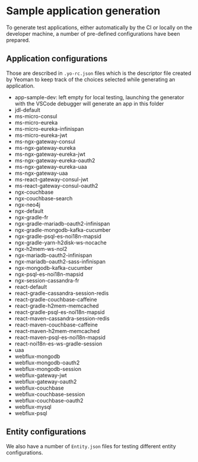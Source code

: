 # Sample application generation

To generate test applications, either automatically by the CI or locally on the developer machine, a number of pre-defined configurations have been prepared.

## Application configurations

Those are described in `.yo-rc.json` files which is the descriptor file created by Yeoman to keep track of the choices selected while generating an application.

-   app-sample-dev: left empty for local testing, launching the generator with the VSCode debugger will generate an app in this folder
-   jdl-default
-   ms-micro-consul
-   ms-micro-eureka
-   ms-micro-eureka-infinispan
-   ms-micro-eureka-jwt
-   ms-ngx-gateway-consul
-   ms-ngx-gateway-eureka
-   ms-ngx-gateway-eureka-jwt
-   ms-ngx-gateway-eureka-oauth2
-   ms-ngx-gateway-eureka-uaa
-   ms-ngx-gateway-uaa
-   ms-react-gateway-consul-jwt
-   ms-react-gateway-consul-oauth2
-   ngx-couchbase
-   ngx-couchbase-search
-   ngx-neo4j
-   ngx-default
-   ngx-gradle-fr
-   ngx-gradle-mariadb-oauth2-infinispan
-   ngx-gradle-mongodb-kafka-cucumber
-   ngx-gradle-psql-es-noi18n-mapsid
-   ngx-gradle-yarn-h2disk-ws-nocache
-   ngx-h2mem-ws-nol2
-   ngx-mariadb-oauth2-infinispan
-   ngx-mariadb-oauth2-sass-infinispan
-   ngx-mongodb-kafka-cucumber
-   ngx-psql-es-noi18n-mapsid
-   ngx-session-cassandra-fr
-   react-default
-   react-gradle-cassandra-session-redis
-   react-gradle-couchbase-caffeine
-   react-gradle-h2mem-memcached
-   react-gradle-psql-es-noi18n-mapsid
-   react-maven-cassandra-session-redis
-   react-maven-couchbase-caffeine
-   react-maven-h2mem-memcached
-   react-maven-psql-es-noi18n-mapsid
-   react-noi18n-es-ws-gradle-session
-   uaa
-   webflux-mongodb
-   webflux-mongodb-oauth2
-   webflux-mongodb-session
-   webflux-gateway-jwt
-   webflux-gateway-oauth2
-   webflux-couchbase
-   webflux-couchbase-session
-   webflux-couchbase-oauth2
-   webflux-mysql
-   webflux-psql

## Entity configurations

We also have a number of `Entity.json` files for testing different entity configurations.
